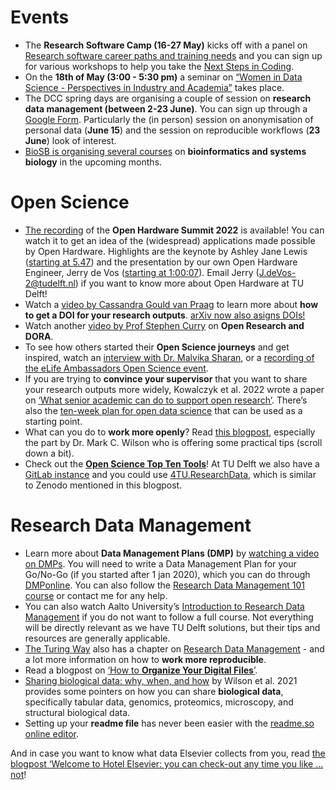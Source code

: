 # Events
* The **Research Software Camp (16-27 May)** kicks off with a panel on [Research software career paths and training needs](https://www.eventbrite.co.uk/e/panel-discussion-research-software-career-paths-and-training-needs-tickets-322597918057) and you can sign up for various workshops to help you take the [Next Steps in Coding](https://www.software.ac.uk/RSCamp-next-steps-coding). 
* On the **18th of May (3:00 - 5:30 pm)** a seminar on [“Women in Data Science - Perspectives in Industry and Academia”](https://www.denbi.de/women-in-data-science/women-in-data-sciences-2022) takes place.
* The DCC spring days are organising a couple of session on **research data management (between 2-23 June)**. 
You can sign up through a [Google Form](https://docs.google.com/forms/d/e/1FAIpQLSdcASgJ6T_1r_sUPvWSihTfCKlbTMtzwk5ar3yAsOBGjCKtKg/viewform). 
Particularly the (in person) session on anonymisation of personal data (**June 15**) and the session on reproducible workflows (**23 June**) look of interest. 
* [BioSB is organising several courses](https://www.dtls.nl/biosb/courses/) on **bioinformatics and systems biology** in the upcoming months. 

# Open Science
*	[The recording]( https://www.youtube.com/watch?v=3RHSynVB2Ng) of the **Open Hardware Summit 2022** is available! 
You can watch it to get an idea of the (widespread) applications made possible by Open Hardware. 
Highlights are the keynote by Ashley Jane Lewis ([starting at 5.47](https://youtu.be/3RHSynVB2Ng?t=347)) and the presentation by our own Open Hardware Engineer, Jerry de Vos ([starting at 1:00:07](https://youtu.be/3RHSynVB2Ng?t=3607)). 
Email Jerry (J.deVos-2@tudelft.nl) if you want to know more about Open Hardware at TU Delft! 
* Watch a [video by Cassandra Gould van Praag](https://vimeo.com/670399599) to learn more about **how to get a DOI for your research outputs**. 
[arXiv now also asigns DOIs!](https://blog.arxiv.org/2022/02/17/new-arxiv-articles-are-now-automatically-assigned-dois/) 
* Watch another [video by Prof Stephen Curry](https://youtu.be/AvXNsp2ch-A) on **Open Research and DORA**.
* To see how others started their **Open Science journeys** and get inspired, watch an [interview with Dr. Malvika Sharan]( https://www.youtube.com/watch?v=GMwRyAwnlEk), or a [recording of the eLife Ambassadors Open Science event](https://www.youtube.com/watch?v=6XOyGZDCfdg).
* If you are trying to **convince your supervisor** that you want to share your research outputs more widely, Kowalczyk et al. 2022 wrote a paper on [‘What senior academic can do to support open research’]( https://doi.org/10.1186/s13104-022-05999-0). There’s also the [ten-week plan for open data science]( https://www.nature.com/articles/d41586-019-03335-4) that can be used as a starting point. 
* What can you do to **work more openly**? Read [this blogpost]( https://blog.scholasticahq.com/post/oa-leaders-advancing-boai-part-2/ ), especially the part by Dr. Mark C. Wilson who is offering some practical tips (scroll down a bit). 
* Check out the [**Open Science Top Ten Tools**](https://genr.eu/wp/open-science-top-ten-tools-all-open-source/)! 
At TU Delft we also have a [GitLab instance](https://gitlab.tudelft.nl/users/sign_in) and you could use [4TU.ResearchData](https://researchdata.4tu.nl/en/), which is similar to Zenodo mentioned in this blogpost. 

# Research Data Management
* Learn more about **Data Management Plans (DMP)** by [watching a video on DMPs](https://www.youtube.com/watch?v=tvs5_X5rn8w). 
You will need to write a Data Management Plan for your Go/No-Go (if you started after 1 jan 2020), which you can do through [DMPonline](https://dmponline.tudelft.nl/). 
You can also follow the [Research Data Management 101 course]( https://www.tudelft.nl/en/education/programmes/phd/doctoral-education-programme-de/training-programme/r4a1-research-data-management-101) or contact me for any help. 
* You can also watch Aalto University’s [Introduction to Research Data Management](https://www.youtube.com/watch?v=duDCcV8xhQo) if you do not want to follow a full course.
Not everything will be directly relevant as we have TU Delft solutions, but their tips and resources are generally applicable. 
* [The Turing Way](https://the-turing-way.netlify.app/welcome.html) also has a chapter on [Research Data Management](https://the-turing-way.netlify.app/reproducible-research/rdm.html) - and a lot more information on how to **work more reproducible**. 
* Read a blogpost on [‘How to **Organize Your Digital Files**’](https://www.nytimes.com/wirecutter/guides/how-to-organize-your-digital-files/).
* [Sharing biological data: why, when, and how](https://doi.org/10.1002/1873-3468.14067) by Wilson et al. 2021 provides some pointers on how you can share **biological data**, specifically tabular data, genomics, proteomics, microscopy, and structural biological data. 
* Setting up your **readme file** has never been easier with the [readme.so online editor](https://readme.so/).

And in case you want to know what data Elsevier collects from you, read [the blogpost ‘Welcome to Hotel Elsevier: you can check-out any time you like … not](https://eiko-fried.com/welcome-to-hotel-elsevier-you-can-check-out-any-time-you-like-not/)! 
